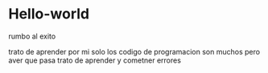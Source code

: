 # Hello-world
rumbo al exito

trato de aprender por mi solo los codigo de programacion son muchos pero aver que pasa
trato de aprender y cometner errores
